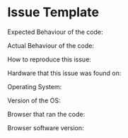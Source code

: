 # Issue Template

Expected Behaviour of the code:


Actual Behaviour of the code:


How to reproduce this issue:


Hardware that this issue was found on:

Operating System:

Version of the OS:

Browser that ran the code:

Browser software version:

